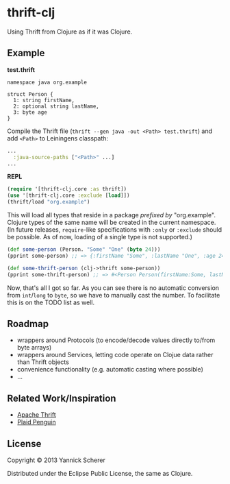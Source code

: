 # thrift-clj

Using Thrift from Clojure as if it was Clojure.

## Example

__test.thrift__

```thrift
namespace java org.example

struct Person {
  1: string firstName,
  2: optional string lastName,
  3: byte age
}
```

Compile the Thrift file (`thrift --gen java -out <Path> test.thrift`) and add `<Path>` to 
Leiningens classpath:

```clojure
...
  :java-source-paths ["<Path>" ...]
...
```

__REPL__

```clojure
(require '[thrift-clj.core :as thrift])
(use '[thrift-clj.core :exclude [load]])
(thrift/load "org.example")
```

This will load all types that reside in a package _prefixed by_ "org.example". Clojure types
of the same name will be created in the current namespace. (In future releases, `require`-like
specifications with `:only` or `:exclude` should be possible. As of now, loading of a single type
is not supported.)

```clojure
(def some-person (Person. "Some" "One" (byte 24)))
(pprint some-person) ;; => {:firstName "Some", :lastName "One", :age 24}

(def some-thrift-person (clj->thrift some-person))
(pprint some-thrift-person) ;; => #<Person Person(firstName:Some, lastName:One, age:24)>
``` 

Now, that's all I got so far. As you can see there is no automatic conversion from `int`/`long`
to `byte`, so we have to manually cast the number. To facilitate this is on the TODO list as well.

## Roadmap

- wrappers around Protocols (to encode/decode values directly to/from byte arrays)
- wrappers around Services, letting code operate on Clojue data rather than Thrift objects
- convenience functionality (e.g. automatic casting where possible)
- ...

## Related Work/Inspiration

- [Apache Thrift](https://github.com/apache/thrift)
- [Plaid Penguin](https://github.com/ithayer/plaid-penguin)

## License

Copyright &copy; 2013 Yannick Scherer

Distributed under the Eclipse Public License, the same as Clojure.
